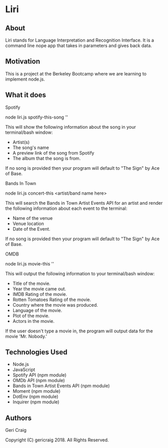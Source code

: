 # Liri

About
-
Liri stands for Language Interpretation and Recognition Interface. It is a command line nope app that takes in parameters and gives back data.

Motivation
-
This is a project at the Berkeley Bootcamp where we are learning to implement node.js.

What it does
-
Spotify

node liri.js spotify-this-song '<song name here>'
 
This will show the following information about the song in your terminal/bash window:
* Artist(s)
* The song's name
* A preview link of the song from Spotify
* The album that the song is from.

If no song is provided then your program will default to "The Sign" by Ace of Base.

Bands In Town

node liri.js concert-this <artist/band name here>

This will search the Bands in Town Artist Events API  for an artist and render the following information about each event to the terminal:
* Name of the venue
* Venue location
* Date of the Event.

If no song is provided then your program will default to "The Sign" by Ace of Base.

OMDB

node liri.js movie-this '<movie name here>'
 
This will output the following information to your terminal/bash window:
* Title of the movie.
* Year the movie came out.
* IMDB Rating of the movie.
* Rotten Tomatoes Rating of the movie.
* Country where the movie was produced.
* Language of the movie.
* Plot of the movie.
* Actors in the movie.

If the user doesn't type a movie in, the program will output data for the movie 'Mr. Nobody.'

 Technologies Used
-
* Node.js
* JavaScript
* Spotify API (npm module)
* OMDb API (npm module)
* Bands in Town Artist Events API (npm module)
* Moment (npm module)
* DotEnv (npm module)
* Inquirer (npm module)

Authors
-
Geri Craig

Copyright
(C) gericraig 2018. All Rights Reserved.



